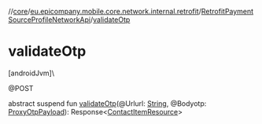 //[core](../../../index.md)/[eu.epicompany.mobile.core.network.internal.retrofit](../index.md)/[RetrofitPaymentSourceProfileNetworkApi](index.md)/[validateOtp](validate-otp.md)

# validateOtp

[androidJvm]\

@POST

abstract suspend fun [validateOtp](validate-otp.md)(@Urlurl: [String](https://kotlinlang.org/api/latest/jvm/stdlib/kotlin/-string/index.html), @Bodyotp: [ProxyOtpPayload](../../eu.epicompany.mobile.core.network.model.proxy/-proxy-otp-payload/index.md)): Response&lt;[ContactItemResource](../index.md#-1206844945%2FClasslikes%2F-1060529556)&gt;
